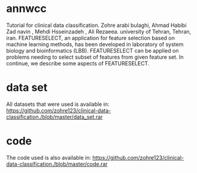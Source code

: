 # annwcc
Tutorial for clinical data classification. Zohre arabi bulaghi, Ahmad Habibi Zad navin ,  Mehdi Hsseinzadeh , Ali Rezaeea.  university of Tehran, Tehran, iran.  FEATURESELECT, an application for feature selection based on machine learning methods, has been developed in laboratory of system biology and bioinformatics (LBB). FEATURESELECT can be applied on problems needing to select subset of features from given feature set. In continue, we describe some aspects of FEATURESELECT.


# data set
All datasets that were used is available in: https://github.com/zohre123/clinical-data-classification./blob/master/data_set.rar

# code
The code used is also available in: https://github.com/zohre123/clinical-data-classification./blob/master/code.rar
